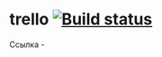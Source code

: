 # trello    [![Build status](https://ci.appveyor.com/api/projects/status/nebh0ftwm2i2xdwx?svg=true)](https://ci.appveyor.com/project/Tatiana-Nikonova/trello)


Ссылка -  
